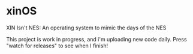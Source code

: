 # xinOS
XIN Isn't NES: An operating system to mimic the days of the NES

This project is work in progress, and i'm uploading new code daily. Press "watch for releases" to see when I finish!
